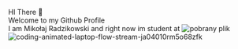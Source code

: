 HI There 👋<br>
Welcome to my Github Profile<br>
I am Mikołaj Radzikowski and right now im student at ![pobrany plik](https://github.com/jarekmadczak/jarekmadczak/assets/82841077/8bf4e841-9824-4eaa-bcc6-b532afcdfa88)
![coding-animated-laptop-flow-stream-ja04010rm5o68zfk](https://github.com/jarekmadczak/jarekmadczak/assets/82841077/ef1afa3a-2469-4079-9ac9-c0c441359ef2)
